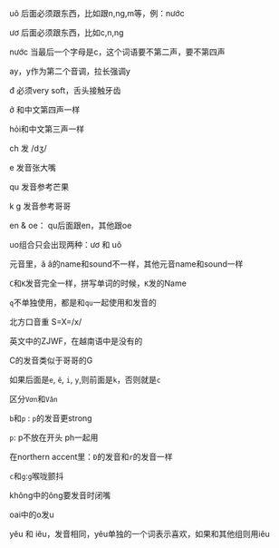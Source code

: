 uô  后面必须跟东西，比如跟n,ng,m等，例：nước

ươ  后面必须跟东西，比如c,n,ng

nước   当最后一个字母是c，这个词语要不第二声，要不第四声

ay，y作为第二个音调，拉长强调y

đ 必须very soft，舌头接触牙齿

ở 和中文第四声一样

hỏi和中文第三声一样

ch  发 /dʒ/

e 发音张大嘴

qu 发音参考芒果

k  g 发音参考哥哥

en & oe： qu后面跟en，其他跟oe

uo组合只会出现两种：ươ  和  uô

元音里，ă â的name和sound不一样，其他元音name和sound一样

`C`和`K`发音完全一样，拼写单词的时候，`K`发的Name


`q`不单独使用，都是和`qu`一起使用和发音的

北方口音重  S=X=/x/

英文中的ZJWF，在越南语中是没有的

C的发音类似于哥哥的G


如果后面是`e`, `ê`, `i`, `y`,则前面是`k`，否则就是`c`


区分`Vơn`和`Vân`

`b`和`p` :
`p`的发音更strong

`p`: p不放在开头
ph一起用

在northern accent里：`Đ`的发音和`r`的发音一样

`c`和`g`:`g`喉咙颤抖



không中的ông要发音时闭嘴

oai中的o发u

yêu 和 iêu，发音相同，yêu单独的一个词表示喜欢，如果和其他组则用iêu
